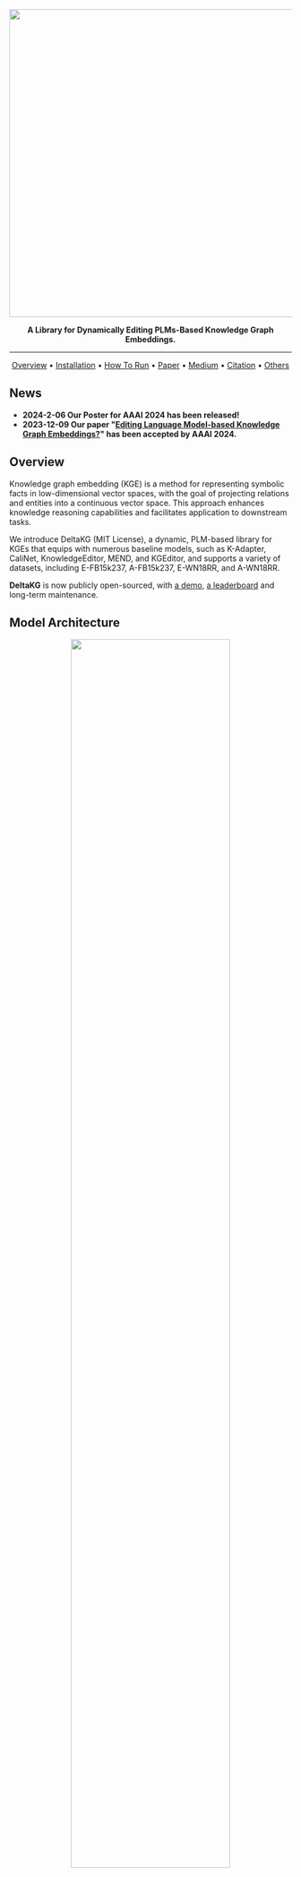 <div align="center">
    <img src="https://github.com/zjunlp/PromptKG/blob/main/resources/deltakg_logo.png" width="550px">
    <p> <b>
        A Library for Dynamically Editing PLMs-Based Knowledge Graph Embeddings.</b>
    </p>
    
------

<p align="center">
  <a href="#overview">Overview</a> •
  <a href="#installation">Installation</a> •
  <a href="#how-to-run">How To Run</a> •
  <a href="https://arxiv.org/pdf/2301.10405">Paper</a> •
  <a href="https://medium.com/@jack16900/deltakg-a-library-for-dynamically-editing-plm-based-kg-embeddings-243d59a8f168">Medium</a> •
  <a href="#how-to-cite">Citation</a> •
  <a href="#other-kg-representation-open-source-projects">Others</a> 
</p>
</div>

## News
- **2024-2-06 Our Poster for AAAI 2024 has been released!**
- **2023-12-09 Our paper "[Editing Language Model-based Knowledge Graph Embeddings?](https://arxiv.org/abs/2301.10405)" has been accepted by AAAI 2024.**

## Overview
Knowledge graph embedding (KGE) is a method for representing symbolic facts in low-dimensional vector spaces, with the goal of projecting relations and entities into a continuous vector space. This approach enhances knowledge reasoning capabilities and facilitates application to downstream tasks.

We introduce DeltaKG (MIT License), a dynamic, PLM-based library for KGEs that equips with numerous baseline models, such as K-Adapter, CaliNet, KnowledgeEditor, MEND, and KGEditor, and supports a variety of datasets, including E-FB15k237, A-FB15k237, E-WN18RR, and A-WN18RR.

**DeltaKG** is now publicly open-sourced, with [a demo](https://huggingface.co/spaces/zjunlp/KGEditor), [a leaderboard](https://zjunlp.github.io/project/KGE_Editing/) and long-term maintenance.
<!-- - ❗NOTE: We provide some KGE baselines at [OpenBG-IMG](https://github.com/OpenBGBenchmark/OpenBG-IMG). -->

## Model Architecture

<div align=center>
<img src="resource/model.png" width="75%" height="75%" />
</div>

 Illustration of KGEditor for a) The external model-based editor, b) The additional parameter-based editor and c) KGEditor.

## Installation

**Step1** Download the basic code

```bash
git clone --depth 1 https://github.com/zjunlp/PromptKG.git
```

**Step2** Create a virtual environment using `Anaconda` and enter it
```bash
conda create -n deltakg python=3.8
conda activate deltakg
```
**Step3** Enter the task directory and install library
```bash
cd PromptKG/deltaKG
pip install -r requirements.txt
```

## Data & Checkpoints Download

### Data

The datasets that we used in our experiments are as follows,

- E-FB15k237

    This dataset is based on FB15k237 and a pre-trained language-model-based KGE. You can download the E-FB15k237 dataset from [Google Drive](https://drive.google.com/drive/folders/1K1gag6eTCJ-x7WM-zbn6IRGX_B9fy4hD?usp=share_link).

For other datasets `A-FB15k237`, `E-WN18RR`, and `A-WN18RR`, you can also download from the above link.

### Checkpoints

The checkpoints that we used in our experiments are as follows,

- PT_KGE_E-FB15k237

    This checkpoint is based on FB15k237 and a pre-trained language model. You can download the PT_KGE_E-FB15k237 checkpoint from [Google Drive](https://drive.google.com/drive/folders/1EOHdg8rC9iwgSyKl5RnEv9z6ATW5Ntbr?usp=share_link).

For other checkpoints `PT_KGE_A-FB15k237`, `PT_KGE_E-WN18RR`, and `PT_KGE_A-WN18RR`, you can also download from the above link.

The expected structure of files is:

```
DeltaKG
 |-- checkpoints  # checkpoints for tasks
 |-- datasets  # task data
 |    |-- FB15k237  # dataset's name
 |    |    |-- AddKnowledge  # data for add task, A-FB15k237
 |    |    |    |-- train.jsonl    
 |    |    |    |-- dev.jsonl     
 |    |    |    |-- test.jsonl     
 |    |    |    |-- stable.jsonl  
 |    |    |    |-- relation2text.txt  
 |    |    |    |-- relation.txt 
 |    |    |    |-- entity2textlong.txt   
 |    |    |-- EditKnowledge # data for edit task, E-FB15k237
 |    |    |    |-- ... #  consistent with A-FB15k237
 |    |-- WN18RR  # dataset's name
 |    |    |-- AddKnowledge  # data for add task, A-WN18RR
 |    |    |    |-- train.jsonl    
 |    |    |    |-- dev.jsonl     
 |    |    |    |-- test.jsonl     
 |    |    |    |-- stable.jsonl  
 |    |    |    |-- relation2text.txt  
 |    |    |    |-- relation.txt 
 |    |    |    |-- entity2text.txt   
 |    |    |-- EditKnowledge # data for edit task, E-WN18RR
 |    |    |    |-- ... #  consistent with A-WN18RR
 |-- models  # KGEditor and baselines
 |    |-- CaliNet
 |    |    |-- run.py    
 |    |    |-- ...
 |    |-- K-Adapter
 |    |-- KE  # KnowledgeEditor
 |    |-- KGEditor
 |    |-- MEND
 |-- resource  # image resource
 |-- scripts  # running scripts
 |    |-- CaliNet
 |    |    |-- CaliNet_FB15k237_edit.sh
 |    |    |-- ...
 |    |-- K-Adapter
 |    |-- KE  # KnowledgeEditor
 |    |-- KGEditor
 |    |-- MEND
 |-- src
 |    |-- data       # data process functions
 |    |-- models     # source code of models
 |-- README.md
 |-- requirements.txt
 |-- run.sh  #  script to quick start

```

## How to run

- ### script

  - The script `run.sh` has three arguments `-m`, `-d`, and `-t`, which stand for model, dataset, and task.
    - `-m`: should be the name of a model in models (e.g. `KGEditor`, `MEND`, `KE`);
    - `-d`: should be either `FB15k237` or `WN18RR`;
    - `-t`: should be either `edit` or `add`.

- ### Edit Task

  - To train the `KGEditor` model in the paper on the dataset `E-FB15k237`, run the command below.

    ```shell
        bash run.sh -m KGEditor -d FB15k237 -t edit
    ```
  
  - To train the `KGEditor` model in the paper on the dataset `E-WN18RR`, run the command below.

    ```shell
        bash run.sh -m KGEditor -d WN18RR -t edit
    ```

- ### Add Task

  - To train the `KGEditor` model in the paper on the dataset `A-FB15k237`, run the command below.

    ```shell
        bash run.sh -m KGEditor -d FB15k237 -t add
    ```
  
  - To train the `KGEditor` model in the paper on the dataset `A-WN18RR`, run the command below.

    ```shell
        bash run.sh -m KGEditor -d WN18RR -t add
    ```

## Experiments

Up to now, baseline models include K-Adapter, CaliNet, KE, MEND, and KGEditor. The results of these models are as follows,

- E-FB15k237
  
  |Model   | $Succ@1$ | $Succ@3$ | $ER_{roc}$ | $RK@3$ | $RK_{roc}$ |
  |:-:  |:-: |:-:  |:-:  |:-:  |:-: |
  |Finetune |0.472|0.746|0.998|0.543|0.977|
  |Zero-Shot Learning |0.000|0.000|-|1.000|0.000|
  |K-Adapter |0.329|0.348|0.926|0.001|0.999|
  |CaliNet |0.328|0.348|0.937|0.353|0.997|
  |KE |0.702|0.969|0.999|0.912|0.685|
  |MEND |0.828|0.950|0.954|0.750|0.993|
  |KGEditor |0.866|0.986|0.999|0.874|0.635|

- E-WN18RR
  
  |Model   | $Succ@1$ | $Succ@3$ | $ER_{roc}$ | $RK@3$ | $RK_{roc}$ |
  |:-:  |:-: |:-:  |:-:  |:-:  |:-: |
  |Finetune |0.758|0.863|0.998|0.847|0.746|
  |Zero-Shot Learning |0.000|0.000|-|1.000|0.000|
  |K-Adapter |0.638|0.752|0.992|0.009|0.999|
  |CaliNet |0.538|0.649|0.991|0.446|0.994|
  |KE |0.599|0.682|0.978|0.935|0.041|
  |MEND |0.815|0.827|0.948|0.957|0.772|
  |KGEditor |0.833|0.844|0.991|0.956|0.256|

- A-FB15k237

  |Model   | $Succ@1$ | $Succ@3$ | $ER_{roc}$ | $RK@3$ | $RK_{roc}$ |
  |:-:  |:-: |:-:  |:-:  |:-:  |:-: |
  |Finetune |0.906|0.976|0.999|0.223|0.997|
  |Zero-Shot Learning |0.000|0.000|-|1.000|0.000|
  |K-Adapter |0.871|0.981|0.999|0.000|0.999|
  |CaliNet |0.714|0.870|0.997|0.034|0.999|
  |KE |0.648|0.884|0.997|0.926|0.971|
  |MEND |0.517|0.745|0.991|0.499|0.977|
  |KGEditor |0.796|0.923|0.998|0.899|0.920|

- A-WN18RR

  |Model   | $Succ@1$ | $Succ@3$ | $ER_{roc}$ | $RK@3$ | $RK_{roc}$ |
  |:-:  |:-: |:-:  |:-:  |:-:  |:-: |
  |Finetune |0.997|0.999|0.999|0.554|0.996|
  |Zero-Shot Learning |0.000|0.000|-|1.000|0.000|
  |K-Adapter |0.898|0.978|0.999|0.002|0.999|
  |CaliNet |0.832|0.913|0.995|0.511|0.989|
  |KE |0.986|0.996|0.999|0.975|0.090|
  |MEND |0.999|1.0|0.999|0.810|0.987|
  |KGEditor |0.998|1.0|0.999|0.956|0.300|

We are still trying different hyper-parameters and training strategies for these models, and may add new models to this table. We also provide a [leaderboard](https://zjunlp.github.io/project/KGE_Editing/) and a [demo](https://huggingface.co/spaces/zjunlp/KGEditor).

## Citation

If you use or extend our work, please cite the paper as follows:

```bibtex
@article{cheng2023editing,
  title={Editing Language Model-based Knowledge Graph Embeddings},
  author={Cheng, Siyuan and Zhang, Ningyu and Tian, Bozhong and Dai, Zelin and Xiong, Feiyu and Guo, Wei and Chen, Huajun},
  journal={arXiv preprint arXiv:2301.10405},
  year={2023}
}
```

## Other KG Representation Open-Source Projects

- [OpenKE](https://github.com/thunlp/OpenKE)
- [LibKGE](https://github.com/uma-pi1/kge)
- [CogKGE](https://github.com/jinzhuoran/CogKGE)
- [PyKEEN](https://github.com/pykeen/pykeen)
- [GraphVite](https://graphvite.io/)
- [Pykg2vec](https://github.com/Sujit-O/pykg2vec)
- [PyG](https://github.com/pyg-team/pytorch_geometric)
- [CogDL](https://github.com/THUDM/cogdl)
- [NeuralKG](https://github.com/zjukg/NeuralKG)
- [KGxBoard](https://github.com/neulab/KGxBoard)
